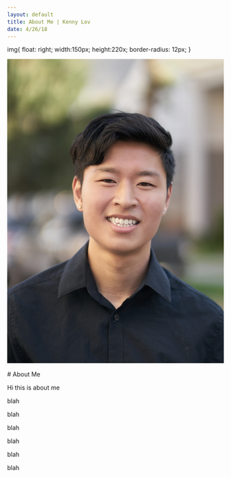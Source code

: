 ```yaml
---
layout: default
title: About Me | Kenny Lov
date: 4/26/18
---
```

<style> nav ul li:nth-child(2) { text-decoration: underline; } </style>

img{
  float: right; 
  width:150px;
  height:220x; 
  border-radius: 12px;
}

<p>
<img src="linkedin pic.jpg">
</p>
# About Me


Hi this is about me

blah

blah

blah

blah

blah

blah
